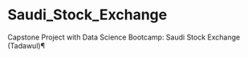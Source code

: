 # Saudi_Stock_Exchange
Capstone Project with Data Science Bootcamp: Saudi Stock Exchange (Tadawul)¶
